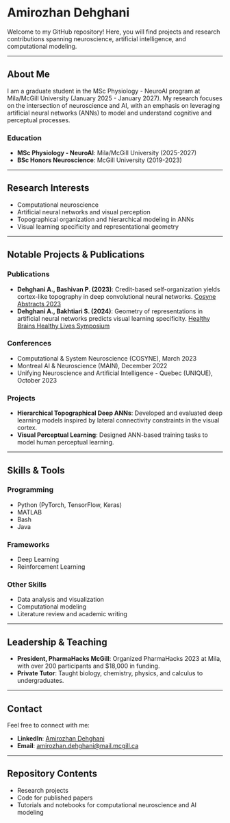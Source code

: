 # Amirozhan Dehghani

Welcome to my GitHub repository! Here, you will find projects and research contributions spanning neuroscience, artificial intelligence, and computational modeling.

---

## About Me

I am a graduate student in the MSc Physiology - NeuroAI program at Mila/McGill University (January 2025 - January 2027). My research focuses on the intersection of neuroscience and AI, with an emphasis on leveraging artificial neural networks (ANNs) to model and understand cognitive and perceptual processes.

### **Education**
- **MSc Physiology - NeuroAI**: Mila/McGill University (2025-2027)
- **BSc Honors Neuroscience**: McGill University (2019-2023)

---

## Research Interests

- Computational neuroscience
- Artificial neural networks and visual perception
- Topographical organization and hierarchical modeling in ANNs
- Visual learning specificity and representational geometry

---

## Notable Projects & Publications

### **Publications**
- **Dehghani A., Bashivan P. (2023)**: Credit-based self-organization yields cortex-like topography in deep convolutional neural networks. [Cosyne Abstracts 2023](https://doi.org/10.57736/cc30-1b90)
- **Dehghani A., Bakhtiari S. (2024)**: Geometry of representations in artificial neural networks predicts visual learning specificity. [Healthy Brains Healthy Lives Symposium](https://mjm.mcgill.ca/article/view/1140/880)


### **Conferences**
- Computational & System Neuroscience (COSYNE), March 2023
- Montreal AI & Neuroscience (MAIN), December 2022
- Unifying Neuroscience and Artificial Intelligence - Quebec (UNIQUE), October 2023

### **Projects**
- **Hierarchical Topographical Deep ANNs**: Developed and evaluated deep learning models inspired by lateral connectivity constraints in the visual cortex.
- **Visual Perceptual Learning**: Designed ANN-based training tasks to model human perceptual learning.

---

## Skills & Tools

### **Programming**
- Python (PyTorch, TensorFlow, Keras)
- MATLAB
- Bash
- Java

### **Frameworks**
- Deep Learning
- Reinforcement Learning

### **Other Skills**
- Data analysis and visualization
- Computational modeling
- Literature review and academic writing

---

## Leadership & Teaching

- **President, PharmaHacks McGill**: Organized PharmaHacks 2023 at Mila, with over 200 participants and $18,000 in funding.
- **Private Tutor**: Taught biology, chemistry, physics, and calculus to undergraduates.
---

## Contact

Feel free to connect with me:
- **LinkedIn**: [Amirozhan Dehghani](https://www.linkedin.com/in/amir-ozhan-dehghani/)
- **Email**: [amirozhan.dehghani@mail.mcgill.ca](mailto:amirozhan.dehghani@mail.mcgill.ca)

---

## Repository Contents

- Research projects
- Code for published papers
- Tutorials and notebooks for computational neuroscience and AI modeling

